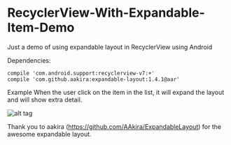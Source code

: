# RecyclerView-With-Expandable-Item-Demo
Just a demo of using expandable layout in RecyclerView using Android


Dependencies:

    compile 'com.android.support:recyclerview-v7:+'
    compile 'com.github.aakira:expandable-layout:1.4.1@aar'
    
Example
    When the user click on the item in the list, it will expand the layout and will show extra detail.
    
  ![alt tag](https://raw.githubusercontent.com/mrzulkarnine/RecyclerView-With-Expandable-Item-Demo/master/Screenshot_2016-01-31-03-58-29.jpg)
    

Thank you to aakira (https://github.com/AAkira/ExpandableLayout) for the awesome expandable layout. 
